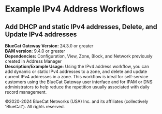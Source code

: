 # **Example IPv4 Address Workflows**
## Add DHCP and static IPv4 addresses, Delete, and Update IPv4 addresses

**BlueCat Gateway Version:** 24.3.0 or greater <br/>
**BAM version:** 9.4.0 or greater <br/>
**Dependencies:** Configuration, View, Zone, Block, and Network previously created in Address Manager <br/>
**Description/Example Usage:** Using the IPv4 address workflow, you can add dynamic or static IPv4 addresses to a zone, and delete and update current IPv4 addresses in a zone. This workflow is ideal for self-service customers using the BlueCat Gateway user interface and for IPAM or DNS administrators to help reduce the repetition usually associated with daily record management.

©2020-2024 BlueCat Networks (USA) Inc. and its affiliates (collectively 'BlueCat'). All rights reserved.

